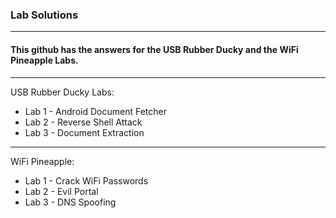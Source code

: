 ###  Lab Solutions 
-----------------

#### This github has the answers for the USB Rubber Ducky and the WiFi Pineapple Labs. 
---------------
USB Rubber Ducky Labs:
- Lab 1 - Android Document Fetcher
- Lab 2 - Reverse Shell Attack
- Lab 3 - Document Extraction 
---------------
WiFi Pineapple:
- Lab 1 - Crack WiFi Passwords
- Lab 2 - Evil Portal
- Lab 3 - DNS Spoofing
